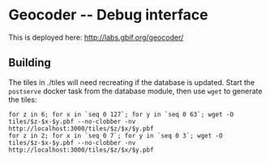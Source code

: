 # Geocoder -- Debug interface

This is deployed here: http://labs.gbif.org/geocoder/

## Building

The tiles in ./tiles will need recreating if the database is updated.  Start the `postserve` docker task from the database module, then use `wget` to generate the tiles:

```
for z in 6; for x in `seq 0 127`; for y in `seq 0 63`; wget -O tiles/$z-$x-$y.pbf --no-clobber -nv http://localhost:3000/tiles/$z/$x/$y.pbf
for z in 2; for x in `seq 0 7`; for y in `seq 0 3`; wget -O tiles/$z-$x-$y.pbf --no-clobber -nv http://localhost:3000/tiles/$z/$x/$y.pbf
```
